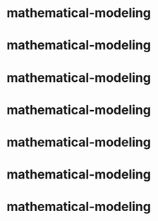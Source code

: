 # mathematical-modeling
# mathematical-modeling
# mathematical-modeling
# mathematical-modeling
# mathematical-modeling
# mathematical-modeling
# mathematical-modeling
